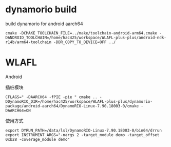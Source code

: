 # dynamorio build

build dynamorio for android aarch64

```
cmake -DCMAKE_TOOLCHAIN_FILE=../make/toolchain-android-arm64.cmake -DANDROID_TOOLCHAIN=/home/hac425/workspace/WLAFL-plus-plus/android-ndk-r14b/arm64-toolchain -DDR_COPY_TO_DEVICE=OFF ../
```

# WLAFL 

Android 

插桩模块

```
CFLAGS=" -DAARCH64 -fPIE -pie " cmake .. -DDynamoRIO_DIR=/home/hac425/workspace/WLAFL-plus-plus/dynamorio-package/android-aarch64/DynamoRIO-Linux-7.90.18003-0/cmake -DAARCH64=ON
```


使用方式

```
export DYRUN_PATH=/data/lsl/DynamoRIO-Linux-7.90.18003-0/bin64/drrun
export INSTRUMENT_ARGS="-nargs 2 -target_module demo -target_offset 0xb28 -coverage_module demo"

```